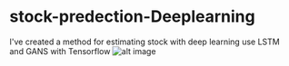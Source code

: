 # stock-predection-Deeplearning
I've created a method for estimating stock with deep learning use LSTM and GANS with Tensorflow 
![alt image](https://pasteboard.co/IAzn0v4.jpg)
